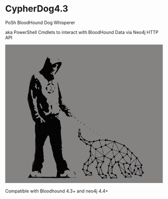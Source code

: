 # CypherDog4.3
PoSh BloodHound Dog Whisperer

aka PowerShell Cmdlets to interact with BloodHound Data via Neo4j HTTP API

![CypherDog](https://github.com/SadProcessor/CypherDog/blob/master/img/CypherDog.png)

Compatible with Bloodhound 4.3+ and neo4j 4.4+
